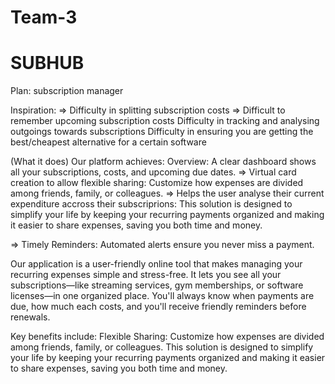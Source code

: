 # Team-3
# SUBHUB

Plan:
subscription manager

Inspiration:
=> Difficulty in splitting subscription costs
=> Difficult to remember upcoming subscription costs
Difficulty in tracking and analysing outgoings towards subscriptions
Difficulty in ensuring you are getting the best/cheapest alternative for a certain software

(What it does) Our platform achieves:
Overview: A clear dashboard shows all your subscriptions, costs, and upcoming due dates.
=> Virtual card creation to allow flexible sharing: 
Customize how expenses are divided among friends, family, or colleagues.
=> Helps the user analyse their current expenditure accross their subscriprions:
This solution is designed to simplify your life by keeping your recurring payments organized and making it easier to share expenses, saving you both time and money.

=> Timely Reminders: Automated alerts ensure you never miss a payment.


Our application is a user-friendly online tool that makes managing your recurring expenses simple and stress-free. It lets you see all your subscriptions—like streaming services, gym memberships, or software licenses—in one organized place. You'll always know when payments are due, how much each costs, and you'll receive friendly reminders before renewals.

Key benefits include:
Flexible Sharing: Customize how expenses are divided among friends, family, or colleagues.
This solution is designed to simplify your life by keeping your recurring payments organized and making it easier to share expenses, saving you both time and money.

